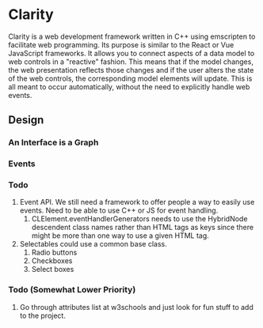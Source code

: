 # Clarity

Clarity is a web development framework written in C++ using emscripten to facilitate web programming. Its purpose is similar to the React or Vue JavaScript frameworks. It allows you to connect aspects of a data model to web controls in a "reactive" fashion. This means that if the model changes, the web presentation reflects those changes and if the user alters the state of the web controls, the corresponding model elements will update. This is all meant to occur automatically, without the need to explicitly handle web events.

## Design

### An Interface is a Graph

### Events ###



### Todo ###


1. Event API. We still need a framework to offer people a way to easily use events. Need to be able to use C++ or JS for event handling. 
   1. CLElement.eventHandlerGenerators needs to use the HybridNode descendent class names rather than HTML tags as keys since there might be more than one way to use a given HTML tag.
2. Selectables could use a common base class.
   1. Radio buttons
   2. Checkboxes
   3. Select boxes 


### Todo (Somewhat Lower Priority) ###
1. Go through attributes list at w3schools and just look for fun stuff to add to the project.
